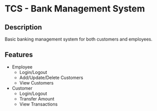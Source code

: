 # TCS - Bank Management System

## Description

Basic banking management system for both customers and employees.

## Features

- Employee
  - Login/Logout
  - Add/Update/Delete Customers
  - View Customers
- Customer
  - Login/Logout
  - Transfer Amount
  - View Transactions
